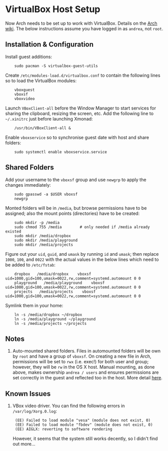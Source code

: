 VirtualBox Host Setup
=====================

Now Arch needs to be set up to work with VirtualBox.  Details on the [Arch wiki][vboxGuest].
The below instructions assume you have logged in as `andrea`, not `root`.


Installation & Configuration
----------------------------
Install guest additions:

        sudo pacman -S virtualbox-guest-utils

Create `/etc/modules-load.d/virtualbox.conf` to contain the following lines so to load the
VirtualBox modules:

        vboxguest
        vboxsf
        vboxvideo

Launch `VBoxClient-all` before the Window Manager to start services for sharing the 
clipboard, resizing the screen, etc.  Add the following line to `~/.xinitrc` just
before launching Xmonad:

        /usr/bin/VBoxClient-all &

Enable `vboxservice` so to synchronise guest date with host and share folders:

        sudo systemctl enable vboxservice.service


Shared Folders
--------------
Add your username to the `vboxsf` group and use `newgrp` to apply the changes immediately:

        sudo gpasswd -a $USER vboxsf
        newgrp

Monted folders will be in `/media`, but browse permissions have to be assigned; also the
mount points (directories) have to be created:

        sudo mkdir -p /media
        sudo chmod 755 /media        # only needed if /media already existed
        sudo mkdir /media/dropbox
        sudo mkdir /media/playground
        sudo mkdir /media/projects

Figure out your `uid`, `guid`, and `umask` by running `id` and `umask`; then replace
`1000`, `100`, and `0022` with the actual values in the below lines which need to be
added to `/etc/fstab`:

        dropbox   /media/dropbox    vboxsf  uid=1000,gid=100,umask=0022,rw,comment=systemd.automount 0 0
        playground   /media/playground    vboxsf  uid=1000,gid=100,umask=0022,rw,comment=systemd.automount 0 0
        projects   /media/projects    vboxsf  uid=1000,gid=100,umask=0022,rw,comment=systemd.automount 0 0
		
Symlink them in your home:

        ln -s /media/dropbox ~/dropbox
        ln -s /media/playground ~/playground
        ln -s /media/projects ~/projects	


Notes
-----
1. Auto-mounted shared folders.  Files in automounted folders will be own by `root` and
have a group of `vboxsf`.  On creating a new file in Arch, permissions will be set to
`rwx` (i.e. exec!) for both user and group; however, they will be `rw` in the OS X host.
Manual mounting, as done above, makes ownership `andrea / users` and ensures permissions
are set correctly in the guest and reflected too in the host.
More detail [here][vobxShare].


Known Issues
------------
1. VBox video driver.  You can find the following errors in `/var/log/Xorg.0.log`:

        (EE) Failed to load module "vesa" (module does not exist, 0)
        (EE) Failed to load module "fbdev" (module does not exist, 0)
        (EE) AIGLX: reverting to software rendering

    However, it seems that the system still works decently, so I didn't find out more...


[vboxGuest]: https://wiki.archlinux.org/index.php/VirtualBox#Arch_Linux_as_a_guest_in_a_Virtual_Machine
    "Arch as a Guest in VirtualBox"
[vobxShare]: http://askubuntu.com/questions/123025/what-is-the-correct-way-to-share-directories-in-mac-and-ubuntu-with-correct-perm
    "What is the correct way to share directories in Mac and Ubuntu with correct permissions?"
